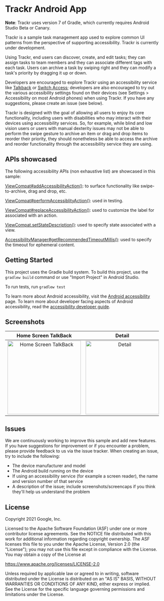 Trackr Android App
==================

**Note**: Trackr uses version 7 of Gradle, which currently requires Android Studio Beta or Canary.

Trackr is a sample task management app used to explore common UI patterns
from the perspective of supporting accessibility. Trackr is currently under
development.

Using Trackr, end users can discover, create, and edit tasks; they can
assign tasks to team members and they can associate different tags with
each task.  Users can archive a task by swiping right and they can modify a
task's priority by dragging it up or down.

Developers are encouraged to explore Trackr using an accessibility service
like [Talkback](https://support.google.com/accessibility/android/answer/6283677?hl=en) or
[Switch Access](https://support.google.com/accessibility/android/answer/6122836?hl=en);
developers are also encouraged to try out the various accessibility settings
found on their devices (see Settings > Accessibility on most Android phones)
when using Trackr. If you have any suggestions, please create an issue
(see below).

Trackr is designed with the goal of allowing all users to enjoy its core
functionality, including users with disabilities who may interact with their
devices using accessibility services. So, for example, while blind and low
vision users or users with manual dexterity issues may not be able to perform
the swipe gesture to archive an item or drag and drop items to reorder their
priority, they should nonetheless be able to access the archive and reorder
functionality through the accessibility service they are using.


APIs showcased
---------------------------
The following accessibility APIs (non exhaustive list) are showcased in this sample:

[ViewCompat#addAccessibilityAction()](https://developer.android.com/reference/androidx/core/view/ViewCompat#addAccessibilityAction(android.view.View,%20java.lang.CharSequence,%20androidx.core.view.accessibility.AccessibilityViewCommand)): to surface functionality like swipe-to-archive, drag and drop, etc.

[ViewCompat#performAccessiblityAction()](https://developer.android.com/reference/androidx/core/view/ViewCompat#performAccessibilityAction(android.view.View,%20int,%20android.os.Bundle)): used in testing.

[ViewCompat#replaceAccessibilityAction()](https://developer.android.com/reference/androidx/core/view/ViewCompat#replaceAccessibilityAction(android.view.View,%20androidx.core.view.accessibility.AccessibilityNodeInfoCompat.AccessibilityActionCompat,%20java.lang.CharSequence,%20androidx.core.view.accessibility.AccessibilityViewCommand)): used to customize the label for associated with an action.

[ViewCompat.setStateDescription()](https://developer.android.com/reference/androidx/core/view/ViewCompat#setStateDescription(android.view.View,%20java.lang.CharSequence)): used to specify state associated with a view.

[AccessibilityManager#getRecommendedTimeoutMillis()](https://developer.android.com/reference/android/view/accessibility/AccessibilityManager#getRecommendedTimeoutMillis(int,%20int)): used to specify the timeout for ephemeral content.

Getting Started
-------------------------

This project uses the Gradle build system. To build this project, use the
`gradlew build` command or use "Import Project" in Android Studio.

To run tests, run `gradlew test`

To learn more about Android accessibility, visit the
[Android accessibility](https://www.android.com/accessibility/) page. To learn
more about developer facing aspects of Android accessibility, read the
[accessibility developer guide](https://developer.android.com/guide/topics/ui/accessibility).

Screenshots
-----------

|Home Screen TalkBack|Detail|Edit|
|:--:|:--:|:--:|
|<img src="screenshots/talkback_home.png" alt="Home Screen TalkBack" title="Task list screen with TalkBack on" width="240px">|<img src="screenshots/detail_dark.png" alt="Detail" title="Detail screen in dark mode" width="240px">|<img src="screenshots/edit.png" alt="Edit" title="Task edit screen" width="240px">|

Issues
-----------

We are continuously working to improve this sample and add new features. If
you have suggestions for improvement or if you encounter a problem, please
provide feedback to us via the issue tracker. When creating an issue, try to
include the following:

- The device manufacturer and model
- The Android build running on the device
- If using an accessibility service (for example a screen reader), the name
and version number of that service
- A description of the issue; include screenshots/screencaps if you think
they'll help us understand the problem

License
-------------

Copyright 2021 Google, Inc.

Licensed to the Apache Software Foundation (ASF) under one or more contributor
license agreements.  See the NOTICE file distributed with this work for
additional information regarding copyright ownership.  The ASF licenses this
file to you under the Apache License, Version 2.0 (the "License"); you may not
use this file except in compliance with the License.  You may obtain a copy of
the License at

 https://www.apache.org/licenses/LICENSE-2.0

Unless required by applicable law or agreed to in writing, software
distributed under the License is distributed on an "AS IS" BASIS, WITHOUT
WARRANTIES OR CONDITIONS OF ANY KIND, either express or implied.  See the
License for the specific language governing permissions and limitations under
the License.
